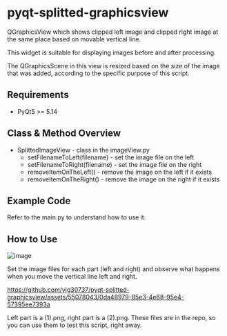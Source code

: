 # pyqt-splitted-graphicsview
QGraphicsView which shows clipped left image and clipped right image at the same place based on movable vertical line.

This widget is suitable for displaying images before and after processing.

The QGraphicsScene in this view is resized based on the size of the image that was added, according to the specific purpose of this script.

## Requirements
* PyQt5 >= 5.14

## Class & Method Overview
* SplittedImageView - class in the imageView.py
  * setFilenameToLeft(filename) - set the image file on the left
  * setFilenameToRight(filename) - set the image file on the right
  * removeItemOnTheLeft() - remove the image on the left if it exists
  * removeItemOnTheRight() - remove the image on the right if it exists
 
## Example Code
Refer to the main.py to understand how to use it.

## How to Use
![image](https://github.com/yjg30737/pyqt-splitted-graphicsview/assets/55078043/42363867-02a0-4a46-a8a1-f4ef8343727c)

Set the image files for each part (left and right) and observe what happens when you move the vertical line left and right.

https://github.com/yjg30737/pyqt-splitted-graphicsview/assets/55078043/0da48979-85e3-4e68-95e4-57395ee7393a

Left part is a (1).png, right part is a (2).png. These files are in the repo, so you can use them to test this script, right away.
